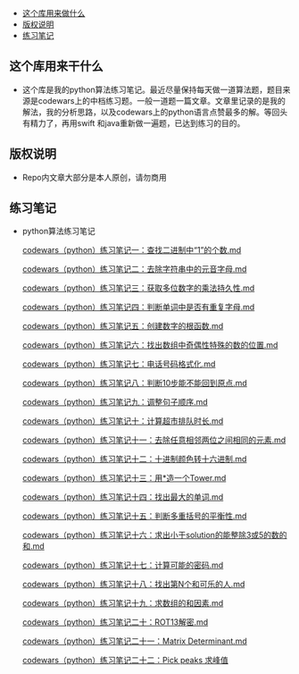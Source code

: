
* [这个库用来做什么](#这个库用来干什么)
* [版权说明](#版权说明)
* [练习笔记](#练习笔记)

## 这个库用来干什么

- 这个库是我的python算法练习笔记。最近尽量保持每天做一道算法题，题目来源是codewars上的中档练习题。一般一道题一篇文章。文章里记录的是我的解法，我的分析思路，以及codewars上的python语言点赞最多的解。等回头有精力了，再用swift 和java重新做一遍题，已达到练习的目的。


## 版权说明

- Repo内文章大部分是本人原创，请勿商用
    
## 练习笔记

- python算法练习笔记

    [codewars（python）练习笔记一：查找二进制中“1”的个数.md](https://caobo56.github.io/caobo56_codewars_python.github.io/#/python%E7%AC%94%E8%AE%B0/codewars%EF%BC%88python%EF%BC%89%E7%BB%83%E4%B9%A0%E7%AC%94%E8%AE%B0%E4%B8%80%EF%BC%9A%E6%9F%A5%E6%89%BE%E4%BA%8C%E8%BF%9B%E5%88%B6%E4%B8%AD%E2%80%9C1%E2%80%9D%E7%9A%84%E4%B8%AA%E6%95%B0.md)

    [codewars（python）练习笔记二：去除字符串中的元音字母.md](https://caobo56.github.io/caobo56_codewars_python.github.io/#/python%E7%AC%94%E8%AE%B0/codewars%EF%BC%88python%EF%BC%89%E7%BB%83%E4%B9%A0%E7%AC%94%E8%AE%B0%E4%BA%8C%EF%BC%9A%E5%8E%BB%E9%99%A4%E5%AD%97%E7%AC%A6%E4%B8%B2%E4%B8%AD%E7%9A%84%E5%85%83%E9%9F%B3%E5%AD%97%E6%AF%8D.md)

    [codewars（python）练习笔记三：获取多位数字的乘法持久性.md](https://caobo56.github.io/caobo56_codewars_python.github.io/#/python%E7%AC%94%E8%AE%B0/codewars%EF%BC%88python%EF%BC%89%E7%BB%83%E4%B9%A0%E7%AC%94%E8%AE%B0%E4%B8%89%EF%BC%9A%E8%8E%B7%E5%8F%96%E5%A4%9A%E4%BD%8D%E6%95%B0%E5%AD%97%E7%9A%84%E4%B9%98%E6%B3%95%E6%8C%81%E4%B9%85%E6%80%A7.md)

    [codewars（python）练习笔记四：判断单词中是否有重复字母.md](https://caobo56.github.io/caobo56_codewars_python.github.io/#/python%E7%AC%94%E8%AE%B0/codewars%EF%BC%88python%EF%BC%89%E7%BB%83%E4%B9%A0%E7%AC%94%E8%AE%B0%E5%9B%9B%EF%BC%9A%E5%88%A4%E6%96%AD%E5%8D%95%E8%AF%8D%E4%B8%AD%E6%98%AF%E5%90%A6%E6%9C%89%E9%87%8D%E5%A4%8D%E5%AD%97%E6%AF%8D.md)

    [codewars（python）练习笔记五：创建数字的根函数.md](https://caobo56.github.io/caobo56_codewars_python.github.io/#/python%E7%AC%94%E8%AE%B0/codewars%EF%BC%88python%EF%BC%89%E7%BB%83%E4%B9%A0%E7%AC%94%E8%AE%B0%E4%BA%94%EF%BC%9A%E5%88%9B%E5%BB%BA%E6%95%B0%E5%AD%97%E7%9A%84%E6%A0%B9%E5%87%BD%E6%95%B0.md)

    [codewars（python）练习笔记六：找出数组中奇偶性特殊的数的位置.md](https://caobo56.github.io/caobo56_codewars_python.github.io/#/python%E7%AC%94%E8%AE%B0/codewars%EF%BC%88python%EF%BC%89%E7%BB%83%E4%B9%A0%E7%AC%94%E8%AE%B0%E5%85%AD%EF%BC%9A%E6%89%BE%E5%87%BA%E6%95%B0%E7%BB%84%E4%B8%AD%E5%A5%87%E5%81%B6%E6%80%A7%E7%89%B9%E6%AE%8A%E7%9A%84%E6%95%B0%E7%9A%84%E4%BD%8D%E7%BD%AE.md)

    [codewars（python）练习笔记七：电话号码格式化.md](https://caobo56.github.io/caobo56_codewars_python.github.io/#/python%E7%AC%94%E8%AE%B0/codewars%EF%BC%88python%EF%BC%89%E7%BB%83%E4%B9%A0%E7%AC%94%E8%AE%B0%E4%B8%83%EF%BC%9A%E7%94%B5%E8%AF%9D%E5%8F%B7%E7%A0%81%E6%A0%BC%E5%BC%8F%E5%8C%96.md)

    [codewars（python）练习笔记八：判断10步能不能回到原点.md](https://caobo56.github.io/caobo56_codewars_python.github.io/#/python%E7%AC%94%E8%AE%B0/codewars%EF%BC%88python%EF%BC%89%E7%BB%83%E4%B9%A0%E7%AC%94%E8%AE%B0%E5%85%AB%EF%BC%9A%E5%88%A4%E6%96%AD10%E6%AD%A5%E8%83%BD%E4%B8%8D%E8%83%BD%E5%9B%9E%E5%88%B0%E5%8E%9F%E7%82%B9.md)

    [codewars（python）练习笔记九：调整句子顺序.md](https://caobo56.github.io/caobo56_codewars_python.github.io/#/python%E7%AC%94%E8%AE%B0/codewars%EF%BC%88python%EF%BC%89%E7%BB%83%E4%B9%A0%E7%AC%94%E8%AE%B0%E4%B9%9D%EF%BC%9A%E8%B0%83%E6%95%B4%E5%8F%A5%E5%AD%90%E9%A1%BA%E5%BA%8F.md)

    [codewars（python）练习笔记十：计算超市排队时长.md](https://caobo56.github.io/caobo56_codewars_python.github.io/#/python%E7%AC%94%E8%AE%B0/codewars%EF%BC%88python%EF%BC%89%E7%BB%83%E4%B9%A0%E7%AC%94%E8%AE%B0%E5%8D%81%EF%BC%9A%E8%AE%A1%E7%AE%97%E8%B6%85%E5%B8%82%E6%8E%92%E9%98%9F%E6%97%B6%E9%95%BF.md)

    [codewars（python）练习笔记十一：去除任意相邻两位之间相同的元素.md](https://caobo56.github.io/caobo56_codewars_python.github.io/#/python%E7%AC%94%E8%AE%B0/codewars%EF%BC%88python%EF%BC%89%E7%BB%83%E4%B9%A0%E7%AC%94%E8%AE%B0%E5%8D%81%E4%B8%80%EF%BC%9A%E5%8E%BB%E9%99%A4%E4%BB%BB%E6%84%8F%E7%9B%B8%E9%82%BB%E4%B8%A4%E4%BD%8D%E4%B9%8B%E9%97%B4%E7%9B%B8%E5%90%8C%E7%9A%84%E5%85%83%E7%B4%A0.md)

    [codewars（python）练习笔记十二：十进制颜色转十六进制.md](https://caobo56.github.io/caobo56_codewars_python.github.io/#/python%E7%AC%94%E8%AE%B0/codewars%EF%BC%88python%EF%BC%89%E7%BB%83%E4%B9%A0%E7%AC%94%E8%AE%B0%E5%8D%81%E4%BA%8C%EF%BC%9A%E5%8D%81%E8%BF%9B%E5%88%B6%E9%A2%9C%E8%89%B2%E8%BD%AC%E5%8D%81%E5%85%AD%E8%BF%9B%E5%88%B6.md)
	
    [codewars（python）练习笔记十三：用*造一个Tower.md](https://caobo56.github.io/caobo56_codewars_python.github.io/#/python%E7%AC%94%E8%AE%B0/codewars%EF%BC%88python%EF%BC%89%E7%BB%83%E4%B9%A0%E7%AC%94%E8%AE%B0%E5%8D%81%E4%B8%89%EF%BC%9A%E7%94%A8*%E9%80%A0%E4%B8%80%E4%B8%AATower.md)

    [codewars（python）练习笔记十四：找出最大的单词.md](https://caobo56.github.io/caobo56_codewars_python.github.io/#/python%E7%AC%94%E8%AE%B0/codewars%EF%BC%88python%EF%BC%89%E7%BB%83%E4%B9%A0%E7%AC%94%E8%AE%B0%E5%8D%81%E5%9B%9B%EF%BC%9A%E6%89%BE%E5%87%BA%E6%9C%80%E5%A4%A7%E7%9A%84%E5%8D%95%E8%AF%8D.md)

    [codewars（python）练习笔记十五：判断多重括号的平衡性.md](https://caobo56.github.io/caobo56_codewars_python.github.io/#/python%E7%AC%94%E8%AE%B0/codewars%EF%BC%88python%EF%BC%89%E7%BB%83%E4%B9%A0%E7%AC%94%E8%AE%B0%E5%8D%81%E4%BA%94%EF%BC%9A%E5%88%A4%E6%96%AD%E5%A4%9A%E9%87%8D%E6%8B%AC%E5%8F%B7%E7%9A%84%E5%B9%B3%E8%A1%A1%E6%80%A7.md)

    [codewars（python）练习笔记十六：求出小于solution的能整除3或5的数的和.md](https://caobo56.github.io/caobo56_codewars_python.github.io/#/python%E7%AC%94%E8%AE%B0/codewars%EF%BC%88python%EF%BC%89%E7%BB%83%E4%B9%A0%E7%AC%94%E8%AE%B0%E5%8D%81%E5%85%AD%EF%BC%9A%E6%B1%82%E5%87%BA%E5%B0%8F%E4%BA%8Esolution%E7%9A%84%E8%83%BD%E6%95%B4%E9%99%A43%E6%88%965%E7%9A%84%E6%95%B0%E7%9A%84%E5%92%8C.md)

    [codewars（python）练习笔记十七：计算可能的密码.md](https://caobo56.github.io/caobo56_codewars_python.github.io/#/python%E7%AC%94%E8%AE%B0/codewars%EF%BC%88python%EF%BC%89%E7%BB%83%E4%B9%A0%E7%AC%94%E8%AE%B0%E5%8D%81%E4%B8%83%EF%BC%9A%E8%AE%A1%E7%AE%97%E5%8F%AF%E8%83%BD%E7%9A%84%E5%AF%86%E7%A0%81.md)

    [codewars（python）练习笔记十八：找出第N个和可乐的人.md](https://caobo56.github.io/caobo56_codewars_python.github.io/#/python%E7%AC%94%E8%AE%B0/codewars%EF%BC%88python%EF%BC%89%E7%BB%83%E4%B9%A0%E7%AC%94%E8%AE%B0%E5%8D%81%E5%85%AB%EF%BC%9A%E6%89%BE%E5%87%BA%E7%AC%ACN%E4%B8%AA%E5%92%8C%E5%8F%AF%E4%B9%90%E7%9A%84%E4%BA%BA.md)

    [codewars（python）练习笔记十九：求数组的和因素.md](https://caobo56.github.io/caobo56_codewars_python.github.io/#/python%E7%AC%94%E8%AE%B0/codewars%EF%BC%88python%EF%BC%89%E7%BB%83%E4%B9%A0%E7%AC%94%E8%AE%B0%E5%8D%81%E4%B9%9D%EF%BC%9A%E6%B1%82%E6%95%B0%E7%BB%84%E7%9A%84%E5%92%8C%E5%9B%A0%E7%B4%A0.md)

    [codewars（python）练习笔记二十：ROT13解密.md](https://caobo56.github.io/caobo56_codewars_python.github.io/#/python笔记/codewars（python）练习笔记二十：ROT13解密.md)

    [codewars（python）练习笔记二十一：Matrix Determinant.md](https://caobo56.github.io/caobo56_codewars_python.github.io/#/python%E7%AC%94%E8%AE%B0/codewars%EF%BC%88python%EF%BC%89%E7%BB%83%E4%B9%A0%E7%AC%94%E8%AE%B0%E4%BA%8C%E5%8D%81%E4%B8%80%EF%BC%9AMatrix%20Determinant.md)
	
    [codewars（python）练习笔记二十二：Pick peaks 求峰值](https://caobo56.github.io/caobo56_codewars_python.github.io/#/python%E7%AC%94%E8%AE%B0/codewars%EF%BC%88python%EF%BC%89%E7%BB%83%E4%B9%A0%E7%AC%94%E8%AE%B0%E4%BA%8C%E5%8D%81%E4%BA%8C%EF%BC%9APick%20peaks(%E6%B1%82%E5%B3%B0%E5%80%BC).md)




